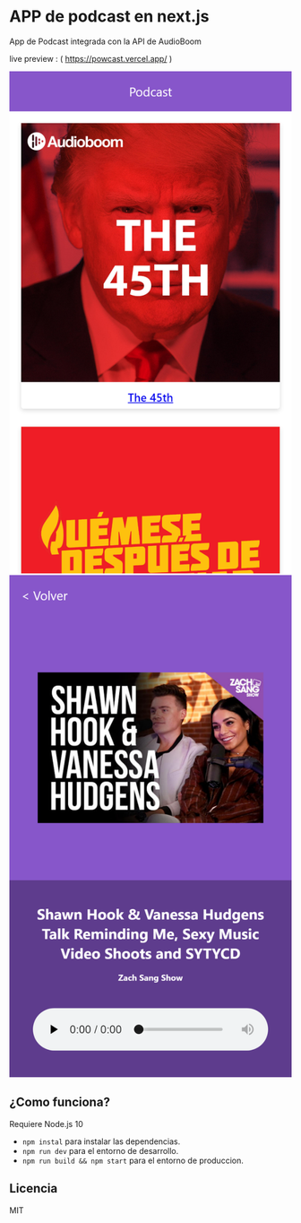 # APP  de podcast en next.js

App de Podcast integrada con la API de AudioBoom 

live preview : ( https://powcast.vercel.app/ )

![Captura del home](./.readme-static/home.png)
![Captura reproductor](./.readme-static/reproductor.png)

## ¿Como funciona?

Requiere Node.js 10

* `npm instal` para instalar las dependencias.
* `npm run dev` para el entorno de desarrollo.
* `npm run build && npm start` para el entorno de produccion.


## Licencia

MIT

